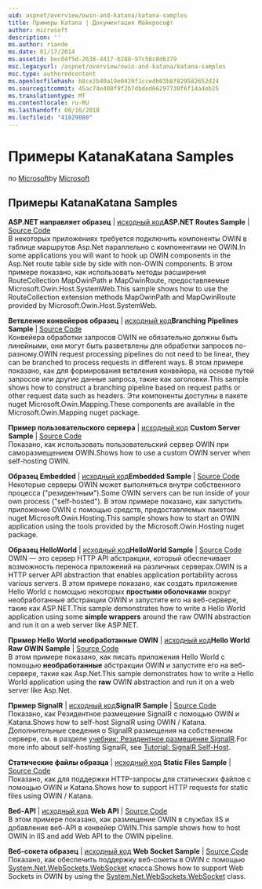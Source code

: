 ```yaml
---
uid: aspnet/overview/owin-and-katana/katana-samples
title: Примеры Katana | Документация Майкрософт
author: microsoft
description: ''
ms.author: riande
ms.date: 01/17/2014
ms.assetid: bec04f5d-2638-4417-b288-97c58c8d6379
msc.legacyurl: /aspnet/overview/owin-and-katana/katana-samples
msc.type: authoredcontent
ms.openlocfilehash: b8ce2b40a19e0429f1ccedb03b8f829582652d24
ms.sourcegitcommit: 45ac74e400f9f2b7dbded66297730f6f14a4eb25
ms.translationtype: MT
ms.contentlocale: ru-RU
ms.lasthandoff: 08/16/2018
ms.locfileid: "41829080"
---
```

<a name="katana-samples"></a><span data-ttu-id="b76b0-102">Примеры Katana</span><span class="sxs-lookup"><span data-stu-id="b76b0-102">Katana Samples</span></span>
====================
<span data-ttu-id="b76b0-103">по [Microsoft](https://github.com/microsoft)</span><span class="sxs-lookup"><span data-stu-id="b76b0-103">by [Microsoft](https://github.com/microsoft)</span></span>

## <a name="katana-samples"></a><span data-ttu-id="b76b0-104">Примеры Katana</span><span class="sxs-lookup"><span data-stu-id="b76b0-104">Katana Samples</span></span>

<span data-ttu-id="b76b0-105">**ASP.NET направляет образец** | [исходный код](https://github.com/aspnet/samples/tree/master/samples/aspnet/Katana/AspNetRoutes)</span><span class="sxs-lookup"><span data-stu-id="b76b0-105">**ASP.NET Routes Sample** | [Source Code](https://github.com/aspnet/samples/tree/master/samples/aspnet/Katana/AspNetRoutes)</span></span>  
<span data-ttu-id="b76b0-106">В некоторых приложениях требуется подключить компоненты OWIN в таблице маршрутов Asp.Net параллельно с компонентами не OWIN.</span><span class="sxs-lookup"><span data-stu-id="b76b0-106">In some applications you will want to hook up OWIN components in the Asp.Net route table side by side with non-OWIN components.</span></span> <span data-ttu-id="b76b0-107">В этом примере показано, как использовать методы расширения RouteCollection MapOwinPath и MapOwinRoute, предоставляемые Microsoft.Owin.Host.SystemWeb.</span><span class="sxs-lookup"><span data-stu-id="b76b0-107">This sample shows how to use the RouteCollection extension methods MapOwinPath and MapOwinRoute provided by Microsoft.Owin.Host.SystemWeb.</span></span>

<span data-ttu-id="b76b0-108">**Ветвление конвейеров образец** | [исходный код](https://github.com/aspnet/samples/tree/master/samples/aspnet/Katana/BranchingPipelines)</span><span class="sxs-lookup"><span data-stu-id="b76b0-108">**Branching Pipelines Sample** | [Source Code](https://github.com/aspnet/samples/tree/master/samples/aspnet/Katana/BranchingPipelines)</span></span>  
<span data-ttu-id="b76b0-109">Конвейера обработки запросов OWIN не обязательно должны быть линейными, они могут быть разветвлены для обработки запросов по-разному.</span><span class="sxs-lookup"><span data-stu-id="b76b0-109">OWIN request processing pipelines do not need to be linear, they can be branched to process requests in different ways.</span></span> <span data-ttu-id="b76b0-110">В этом примере показано, как для формирования ветвления конвейера, на основе путей запросов или другие данные запроса, такие как заголовки.</span><span class="sxs-lookup"><span data-stu-id="b76b0-110">This sample shows how to construct a branching pipeline based on request paths or other request data such as headers.</span></span> <span data-ttu-id="b76b0-111">Эти компоненты доступны в пакете nuget Microsoft.Owin.Mapping.</span><span class="sxs-lookup"><span data-stu-id="b76b0-111">These components are available in the Microsoft.Owin.Mapping nuget package.</span></span>

<span data-ttu-id="b76b0-112">**Пример пользовательского сервера** | [исходный код](https://github.com/aspnet/samples/tree/master/samples/aspnet/Katana/CustomServer) </span><span class="sxs-lookup"><span data-stu-id="b76b0-112">**Custom Server Sample** | [Source Code](https://github.com/aspnet/samples/tree/master/samples/aspnet/Katana/CustomServer) </span></span>  
<span data-ttu-id="b76b0-113">Показано, как использовать пользовательский сервер OWIN при саморазмещением OWIN.</span><span class="sxs-lookup"><span data-stu-id="b76b0-113">Shows how to use a custom OWIN server when self-hosting OWIN.</span></span>

<span data-ttu-id="b76b0-114">**Образец Embedded** | [исходный код](https://github.com/aspnet/samples/tree/master/samples/aspnet/Katana/Embedded)</span><span class="sxs-lookup"><span data-stu-id="b76b0-114">**Embedded Sample** | [Source Code](https://github.com/aspnet/samples/tree/master/samples/aspnet/Katana/Embedded)</span></span>  
<span data-ttu-id="b76b0-115">Некоторые серверы OWIN может выполняться внутри собственного процесса (&quot;резидентным&quot;).</span><span class="sxs-lookup"><span data-stu-id="b76b0-115">Some OWIN servers can be run inside of your own process (&quot;self-hosted&quot;).</span></span> <span data-ttu-id="b76b0-116">В этом примере показано, как запустить приложение OWIN с помощью средств, предоставляемых пакетом nuget Microsoft.Owin.Hosting.</span><span class="sxs-lookup"><span data-stu-id="b76b0-116">This sample shows how to start an OWIN application using the tools provided by the Microsoft.Owin.Hosting nuget package.</span></span>

<span data-ttu-id="b76b0-117">**Образец HelloWorld** | [исходный код](https://github.com/aspnet/samples/tree/master/samples/aspnet/Katana/HelloWorld)</span><span class="sxs-lookup"><span data-stu-id="b76b0-117">**HelloWorld Sample** | [Source Code](https://github.com/aspnet/samples/tree/master/samples/aspnet/Katana/HelloWorld)</span></span>  
<span data-ttu-id="b76b0-118">OWIN — это сервер HTTP API абстракции, который обеспечивает возможность переноса приложений на различных серверах.</span><span class="sxs-lookup"><span data-stu-id="b76b0-118">OWIN is a HTTP server API abstraction that enables application portability across various servers.</span></span> <span data-ttu-id="b76b0-119">В этом примере показано, как создать приложение Hello World с помощью некоторых **простыми оболочками** вокруг необработанные абстракции OWIN и запустите его на веб-сервере, такие как ASP.NET.</span><span class="sxs-lookup"><span data-stu-id="b76b0-119">This sample demonstrates how to write a Hello World application using some **simple wrappers** around the raw OWIN abstraction and run it on a web server like ASP.NET.</span></span>

<span data-ttu-id="b76b0-120">**Пример Hello World необработанные OWIN** | [исходный код](https://github.com/aspnet/samples/tree/master/samples/aspnet/Katana/HelloWorldRawOwin)</span><span class="sxs-lookup"><span data-stu-id="b76b0-120">**Hello World Raw OWIN Sample** | [Source Code](https://github.com/aspnet/samples/tree/master/samples/aspnet/Katana/HelloWorldRawOwin)</span></span>  
<span data-ttu-id="b76b0-121">В этом примере показано, как писать приложения Hello World с помощью **необработанные** абстракции OWIN и запустите его на веб-сервере, такие как Asp.Net.</span><span class="sxs-lookup"><span data-stu-id="b76b0-121">This sample demonstrates how to write a Hello World application using the **raw** OWIN abstraction and run it on a web server like Asp.Net.</span></span>

<span data-ttu-id="b76b0-122">**Пример SignalR** | [исходный код](https://github.com/aspnet/samples/tree/master/samples/aspnet/Katana/SignalR)</span><span class="sxs-lookup"><span data-stu-id="b76b0-122">**SignalR Sample** | [Source Code](https://github.com/aspnet/samples/tree/master/samples/aspnet/Katana/SignalR)</span></span>  
<span data-ttu-id="b76b0-123">Показано, как Резидентное размещение SignalR с помощью OWIN и Katana.</span><span class="sxs-lookup"><span data-stu-id="b76b0-123">Shows how to self-host SignalR using OWIN / Katana.</span></span> <span data-ttu-id="b76b0-124">Дополнительные сведения о SignalR размещения на собственном сервере, см. в разделе [учебник: Резидентное размещение SignalR](../../../signalr/overview/deployment/tutorial-signalr-self-host.md).</span><span class="sxs-lookup"><span data-stu-id="b76b0-124">For more info about self-hosting SignalR, see [Tutorial: SignalR Self-Host](../../../signalr/overview/deployment/tutorial-signalr-self-host.md).</span></span>

<span data-ttu-id="b76b0-125">**Статические файлы образца** | [исходный код](https://github.com/aspnet/samples/tree/master/samples/aspnet/Katana/StaticFilesSample) </span><span class="sxs-lookup"><span data-stu-id="b76b0-125">**Static Files Sample** | [Source Code](https://github.com/aspnet/samples/tree/master/samples/aspnet/Katana/StaticFilesSample) </span></span>  
<span data-ttu-id="b76b0-126">Показано, как для поддержки HTTP-запросы для статических файлов с помощью OWIN и Katana.</span><span class="sxs-lookup"><span data-stu-id="b76b0-126">Shows how to support HTTP requests for static files using OWIN / Katana.</span></span>

<span data-ttu-id="b76b0-127">**Веб-API** | [исходный код](https://github.com/aspnet/samples/tree/master/samples/aspnet/Katana/WebApi) </span><span class="sxs-lookup"><span data-stu-id="b76b0-127">**Web API** | [Source Code](https://github.com/aspnet/samples/tree/master/samples/aspnet/Katana/WebApi) </span></span>  
<span data-ttu-id="b76b0-128">В этом примере показано, как размещение OWIN в службах IIS и добавление веб-API в конвейер OWIN.</span><span class="sxs-lookup"><span data-stu-id="b76b0-128">This sample shows how to host OWIN in IIS and add Web API to the OWIN pipeline.</span></span>

<span data-ttu-id="b76b0-129">**Веб-сокета образец** | [исходный код](https://github.com/aspnet/samples/tree/master/samples/aspnet/Katana/WebSocketSample) </span><span class="sxs-lookup"><span data-stu-id="b76b0-129">**Web Socket Sample** | [Source Code](https://github.com/aspnet/samples/tree/master/samples/aspnet/Katana/WebSocketSample) </span></span>  
<span data-ttu-id="b76b0-130">Показано, как обеспечить поддержку веб-сокеты в OWIN с помощью [System.Net.WebSockets.WebSocket](https://msdn.microsoft.com/library/system.net.websockets.websocket(v=vs.110).aspx) класса.</span><span class="sxs-lookup"><span data-stu-id="b76b0-130">Shows how to support Web Sockets in OWIN by using the [System.Net.WebSockets.WebSocket](https://msdn.microsoft.com/library/system.net.websockets.websocket(v=vs.110).aspx) class.</span></span>
